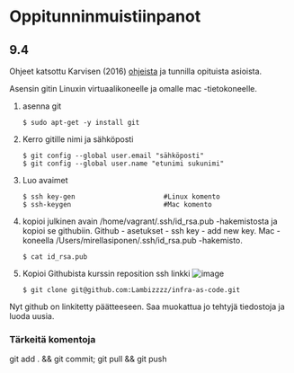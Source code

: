 # Oppitunninmuistiinpanot
## 9.4 
Ohjeet katsottu Karvisen (2016) [ohjeista](https://terokarvinen.com/2016/publish-your-project-with-github/?fromSearch=github) ja tunnilla opituista asioista. 

Asensin gitin Linuxin virtuaalikoneelle ja omalle mac -tietokoneelle.
1. asenna git

       $ sudo apt-get -y install git
2. Kerro gitille nimi ja sähköposti

       $ git config --global user.email "sähköposti"
       $ git config --global user.name "etunimi sukunimi"
3. Luo avaimet

       $ ssh key-gen                      #Linux komento
       $ ssh-keygen                       #Mac komento 
5. kopioi julkinen avain /home/vagrant/.ssh/id_rsa.pub -hakemistosta ja kopioi se githubiin. Github - asetukset - ssh key - add new key. Mac -koneella /Users/mirellasiponen/.ssh/id_rsa.pub -hakemisto.
      
       $ cat id_rsa.pub
6. Kopioi Githubista kurssin reposition ssh linkki
![image](https://github.com/Lambizzzz/infra-as-code/assets/148875838/468a6534-4ff2-4fb1-85aa-49e0b535e465)

       $ git clone git@github.com:Lambizzzz/infra-as-code.git
Nyt github on linkitetty päätteeseen. Saa muokattua jo tehtyjä tiedostoja ja luoda uusia.

### Tärkeitä komentoja 

git add . && git commit; git pull && git push
